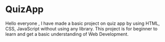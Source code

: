 # QuizApp
Hello everyone , I have made a basic project on quiz app by using HTML, CSS, JavaScript without using  any library. This project is for beginner to learn and get a basic understanding of Web Development.
